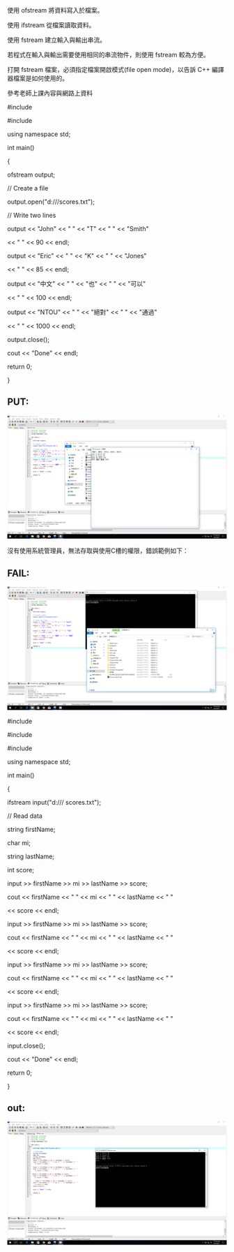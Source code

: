 
使用 ofstream 將資料寫入於檔案。

使用 ifstream 從檔案讀取資料。

使用 fstream 建立輸入與輸出串流。

若程式在輸入與輸出需要使用相同的串流物件，則使用 fstream 較為方便。

打開 fstream 檔案，必須指定檔案開啟模式(file open mode)，以告訴 C++ 編譯器檔案是如何使用的。

參考老師上課內容與網路上資料


#include <iostream>

#include <fstream>

using namespace std;

int main()

{

  ofstream output;
  

  // Create a file
  
  output.open("d:///scores.txt");

  // Write two lines
  
  output << "John" << " " << "T" << " " << "Smith" 
  
   << " " << 90 << endl;
    
  output << "Eric" << " " << "K" << " " << "Jones" 
  
   << " " << 85 << endl;
    
  output << "中文" << " " << "也" << " " << "可以" 
  
   << " " << 100 << endl;
  
  output << "NTOU" << " " << "絕對" << " " << "通過" 
  
   << " " << 1000 << endl; 
    
  output.close();

  cout << "Done" << endl;

  return 0;
  
}

##  PUT:

![PUT](/PIC/PUT1.png "PUT")


沒有使用系統管理員，無法存取與使用C槽的權限，錯誤範例如下：

##  FAIL:

![FAIL](/PIC/CX1.png "FAIL")


#include <iostream>
  
#include <fstream>
  
#include <string>
  
using namespace std;
  

int main()

{

  ifstream input("d:/// scores.txt");

  // Read data
  
  string firstName;
  
  char mi;
  
  string lastName;
  
  int score;
  
  input >> firstName >> mi >> lastName >> score;
  
  cout << firstName << " " << mi << " " << lastName << " "
  
   << score << endl;

  input >> firstName >> mi >> lastName >> score;
  
  cout << firstName << " " << mi << " " << lastName << " "
  
   << score << endl;

 input >> firstName >> mi >> lastName >> score;
 
  cout << firstName << " " << mi << " " << lastName << " "
  
   << score << endl;
    
   input >> firstName >> mi >> lastName >> score;
     
  cout << firstName << " " << mi << " " << lastName << " "
  
   << score << endl;
    
  input.close();

  cout << "Done" << endl;

  return 0;
  
}

##  out:

![out](/PIC/out1.png "out")
